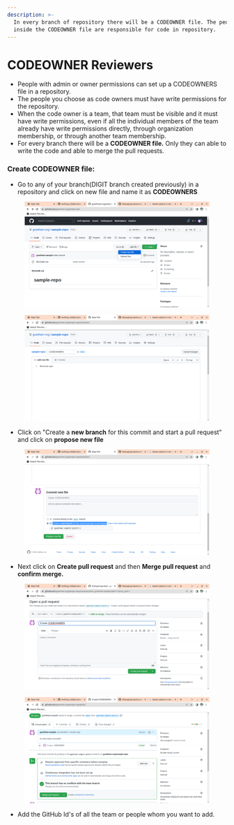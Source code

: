 ```yaml
---
description: >-
  In every branch of repository there will be a CODEOWNER file. The people
  inside the CODEOWNER file are responsible for code in repository.
---
```


# CODEOWNER Reviewers

* People with admin or owner permissions can set up a CODEOWNERS file in a repository.
* The people you choose as code owners must have write permissions for the repository.
* When the code owner is a team, that team must be visible and it must have write permissions, even if all the individual members of the team already have write permissions directly, through organization membership, or through another team membership.
* For every branch there will be a **CODEOWNER file.** Only they can able to write the code and able to merge the pull requests.

### Create CODEOWNER file:

* Go to any of your branch(DIGIT branch created previously) in a repository and click on new file and name it as **CODEOWNERS**

<figure><img src="../../../.gitbook/assets/image (211).png" alt=""><figcaption></figcaption></figure>

<figure><img src="../../../.gitbook/assets/image (176).png" alt=""><figcaption></figcaption></figure>

* Click on "Create a **new branch** for this commit and start a pull request" and click on **propose new file**

&#x20;

<figure><img src="../../../.gitbook/assets/image (133).png" alt=""><figcaption></figcaption></figure>

* Next click on **Create pull request** and then **Merge pull request** and **confirm merge.**

<figure><img src="../../../.gitbook/assets/image (289).png" alt=""><figcaption></figcaption></figure>

<figure><img src="../../../.gitbook/assets/image (268).png" alt=""><figcaption></figcaption></figure>

* Add the GitHub Id's of all the team or people whom you want to add.

